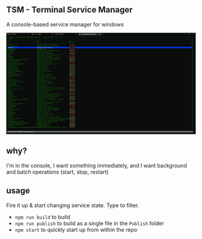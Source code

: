 TSM - Terminal Service Manager
---

A console-based service manager for windows

![TSM Demonstration](tsm-demo.gif "A short demonstration - start, stop, restart, batch restart")

why?
---

I'm in the console, I want something immediately, and I want background
and batch operations (start, stop, restart)

usage
---

Fire it up & start changing service state. Type to filter.

- `npm run build` to build
- `npm run publish` to build as a single file in the `Publish` folder
- `npm start` to quickly start up from within the repo

